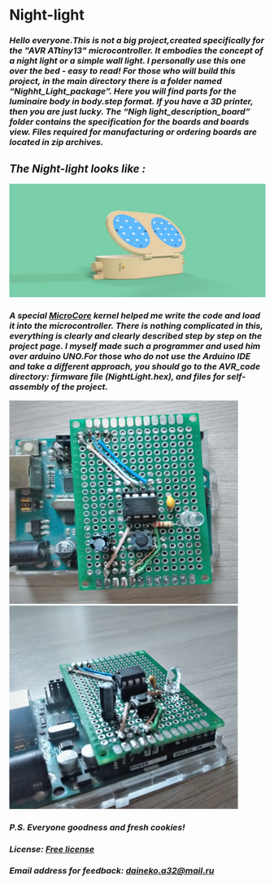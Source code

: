 # Night-light 
### *Hello everyone.This is not a big project,created specifically for the "AVR ATtiny13" microcontroller. It embodies the concept of a night light or a simple wall light. I personally use this one over the bed - easy to read! For those who will build this project, in the main directory there is a folder named “Nighht_Light_package”. Here you will find parts for the luminaire body in body.step format. If you have a 3D printer, then you are just lucky. The “Nigh light_description_board” folder contains the specification for the boards and boards view. Files required for manufacturing or ordering boards are located in zip archives.*

## *The Night-light looks like :* 
<img src=https://github.com/artemned/Night-light/blob/main/Night%20light/Night_light_view/Night_light%20v1.jpg >


### *A special [MicroCore](https://github.com/MCUdude/MicroCore) kernel helped me write the code and load it into the microcontroller. There is nothing complicated in this, everything is clearly and clearly described step by step on the project page. I myself made such a programmer and used him over arduino UNO.For those who do not use the Arduino IDE and take a different approach, you should go to the AVR_code directory: firmware file (NightLight.hex), and files for self-assembly of the project.*
<img src=https://github.com/artemned/Night-light/blob/main/Night%20light/Night_light_view/attiny_view_one.jpg  width="450" height="400" > <img src=https://github.com/artemned/Night-light/blob/main/Night%20light/Night_light_view/attiny_view_two.jpg width="450" height="400" >

### *P.S. Everyone goodness and fresh cookies!*
 
 ### *License: [Free license](https://github.com/artemned/Night-light/blob/main/LICENSE)*
 
 ### *Email address for feedback: daineko.a32@mail.ru*

